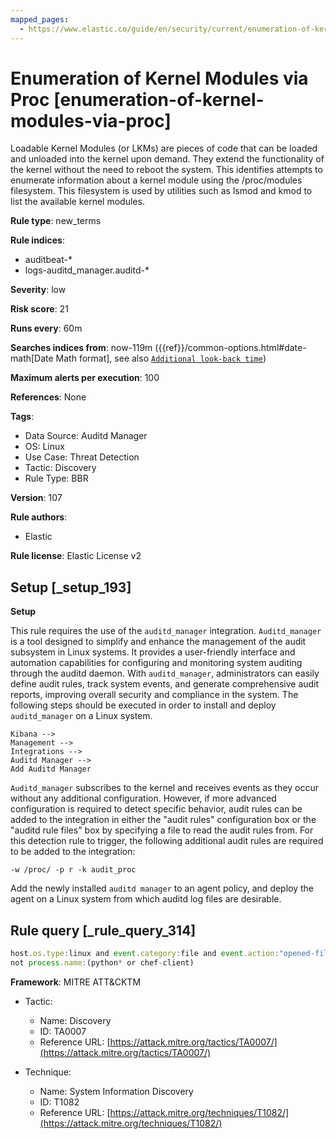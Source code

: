 ```yaml
---
mapped_pages:
  - https://www.elastic.co/guide/en/security/current/enumeration-of-kernel-modules-via-proc.html
---
```


# Enumeration of Kernel Modules via Proc [enumeration-of-kernel-modules-via-proc]

Loadable Kernel Modules (or LKMs) are pieces of code that can be loaded and unloaded into the kernel upon demand. They extend the functionality of the kernel without the need to reboot the system. This identifies attempts to enumerate information about a kernel module using the /proc/modules filesystem. This filesystem is used by utilities such as lsmod and kmod to list the available kernel modules.

**Rule type**: new_terms

**Rule indices**:

* auditbeat-*
* logs-auditd_manager.auditd-*

**Severity**: low

**Risk score**: 21

**Runs every**: 60m

**Searches indices from**: now-119m ({{ref}}/common-options.html#date-math[Date Math format], see also [`Additional look-back time`](docs-content://solutions/security/detect-and-alert/create-detection-rule.md#rule-schedule))

**Maximum alerts per execution**: 100

**References**: None

**Tags**:

* Data Source: Auditd Manager
* OS: Linux
* Use Case: Threat Detection
* Tactic: Discovery
* Rule Type: BBR

**Version**: 107

**Rule authors**:

* Elastic

**Rule license**: Elastic License v2

## Setup [_setup_193]

**Setup**

This rule requires the use of the `auditd_manager` integration. `Auditd_manager` is a tool designed to simplify and enhance the management of the audit subsystem in Linux systems. It provides a user-friendly interface and automation capabilities for configuring and monitoring system auditing through the auditd daemon. With `auditd_manager`, administrators can easily define audit rules, track system events, and generate comprehensive audit reports, improving overall security and compliance in the system. The following steps should be executed in order to install and deploy `auditd_manager` on a Linux system.

```
Kibana -->
Management -->
Integrations -->
Auditd Manager -->
Add Auditd Manager
```

`Auditd_manager` subscribes to the kernel and receives events as they occur without any additional configuration. However, if more advanced configuration is required to detect specific behavior, audit rules can be added to the integration in either the "audit rules" configuration box or the "auditd rule files" box by specifying a file to read the audit rules from. For this detection rule to trigger, the following additional audit rules are required to be added to the integration:

```
-w /proc/ -p r -k audit_proc
```

Add the newly installed `auditd manager` to an agent policy, and deploy the agent on a Linux system from which auditd log files are desirable.


## Rule query [_rule_query_314]

```js
host.os.type:linux and event.category:file and event.action:"opened-file" and file.path:"/proc/modules" and
not process.name:(python* or chef-client)
```

**Framework**: MITRE ATT&CKTM

* Tactic:

    * Name: Discovery
    * ID: TA0007
    * Reference URL: [https://attack.mitre.org/tactics/TA0007/](https://attack.mitre.org/tactics/TA0007/)

* Technique:

    * Name: System Information Discovery
    * ID: T1082
    * Reference URL: [https://attack.mitre.org/techniques/T1082/](https://attack.mitre.org/techniques/T1082/)



